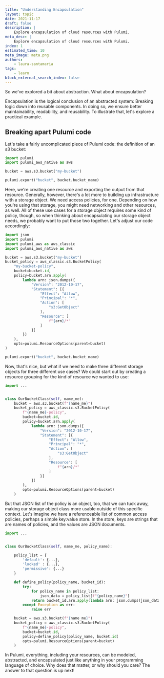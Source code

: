 ```yaml
---
title: "Understanding Encapsulation"
layout: topic
date: 2021-11-17
draft: false
description: |
    Explore encapsulation of cloud resources with Pulumi.
meta_desc: |
    Explore encapsulation of cloud resources with Pulumi.
index: 1
estimated_time: 10
meta_image: meta.png
authors:
    - laura-santamaria
tags:
    - learn
block_external_search_index: false
---
```


So we've explored a bit about abstraction. What about encapsulation?

Encapsulation is the logical conclusion of an abstracted system: Breaking logic
down into reusable components. In doing so, we ensure better maintainability,
readability, and reusability. To illustrate that, let's explore a practical
example.

## Breaking apart Pulumi code

Let's take a fairly uncomplicated piece of Pulumi code: the definition of an s3
bucket:

```python
import pulumi
import pulumi_aws_native as aws

bucket = aws.s3.bucket("my-bucket")

pulumi.export("bucket", bucket.bucket_name)
```

Here, we're creating one resource and exporting the output from that resource.
Generally, however, there's a lot more to building up infrastructure with a
storage object. We need access policies, for one. Depending on how you're using
that storage, you might need networking and other resources, as well. All of
these use cases for a storage object requires some kind of policy, though, so
when thinking about encapsulating our storage object needs, we probably want to
put those two together. Let's adjust our code accordingly:

```python
import json
import pulumi
import pulumi_aws as aws_classic
import pulumi_aws_native as aws

bucket = aws.s3.bucket("my-bucket")
bucket_policy = aws_classic.s3.BucketPolicy(
    "my-bucket-policy",
    bucket=bucket.id,
    policy=bucket.arn.apply(
        lambda arn: json.dumps({
            "Version": "2012-10-17",
            "Statement": [{
                "Effect": "Allow",
                "Principal": "*",
                "Action": [
                    "s3:GetObject"
                ],
                "Resource": [
                    f"{arn}/*"
                ]
            }]
        })
    ),
    opts=pulumi.ResourceOptions(parent=bucket)
)

pulumi.export("bucket", bucket.bucket_name)
```

Now, that's nice, but what if we need to make three different storage objects
for three different use cases? We could start out by creating a resource
grouping for the kind of resource we wanted to use:

```python
import ...


class OurBucketClass(self, name_me):
    bucket = aws.s3.bucket(f"{name_me}")
    bucket_policy = aws_classic.s3.BucketPolicy(
        f"{name_me}-policy",
        bucket=bucket.id,
        policy=bucket.arn.apply(
            lambda arn: json.dumps({
                "Version": "2012-10-17",
                "Statement": [{
                    "Effect": "Allow",
                    "Principal": "*",
                    "Action": [
                        "s3:GetObject"
                    ],
                    "Resource": [
                        f"{arn}/*"
                    ]
                }]
            })
        ),
        opts=pulumi.ResourceOptions(parent=bucket)
    )
```

But that JSON list of the policy is an object, too, that we can tuck away,
making our storage object class more usable outside of this specific context.
Let's imagine we have a referenceable list of common access policies, perhaps
a simple key:value store. In the store, keys are strings that are names of
policies, and the values are JSON documents.

```python
import ...


class OurBucketClass(self, name_me, policy_name):

    policy_list = {
        'default': {...},
        'locked' : {...},
        'permissive': {...}
    }

    def define_policy(policy_name, bucket_id):
        try:
            for policy_name in policy_list:
                json_data = policy_list[f"{policy_name}"]
            return bucket_id.arn.apply(lambda arn: json.dumps(json_data))
        except Exception as err:
            raise err

    bucket = aws.s3.bucket(f"{name_me}")
    bucket_policy = aws_classic.s3.BucketPolicy(
        f"{name_me}-policy",
        bucket=bucket.id,
        policy=define_policy(policy_name, bucket.id)
        opts=pulumi.ResourceOptions(parent=bucket)
    )

```

In Pulumi, everything, including your resources, can be modeled, abstracted, and
encapsulated just like anything in your programming language of choice. Why does
that matter, or why should you care? The answer to that question is up next!
